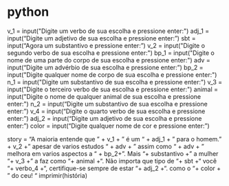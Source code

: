 # python


v_1 = input("Digite um verbo de sua escolha e pressione enter:")
adj_1 = input(“Digite um adjetivo de sua escolha e pressione enter:”)
sbt = input(“Agora um substantivo e pressione enter:”)
v_2 = input("Digite o segundo verbo de sua escolha e pressione enter:")
bp_1 = input("Digite o nome de uma parte do corpo de sua escolha e pressione enter:")
adv = input(“Digite um advérbio de sua escolha e pressione enter:”)
bp_2 = input("Digite qualquer nome de corpo de sua escolha e pressione enter:")
n_1 = input("Digite um substantivo de sua escolha e pressione enter:")
v_3 = input("Digite o terceiro verbo de sua escolha e pressione enter:")
animal = input("Digite o nome de qualquer animal de sua escolha e pressione enter:")
n_2 = input(“Digite um substantivo de sua escolha e pressione enter:”)
v_4 = input(“Digite o quarto verbo de sua escolha e pressione enter:”)
adj_2 = input(“Digite um adjetivo de sua escolha e pressione enter:”)
color = input(“Digite qualquer nome de cor e pressione enter:”)

story = “A maioria entende que ” + v_1 + ” é um “ + adj_1 + ” para o homem.” + v_2 +” apesar de varios estudos “ + adv + ” assim como “ + adv + ” melhora em varios aspectos a “ + bp_2+”. Mais “+ substantivo +” a mulher “+ v_3 +” a faz como “+ animal +“. Não importa que tipo de “+ sbt +“ você “+ verbo_4 +“, certifique-se sempre de estar “+ adj_2 +“. como o “+ color + ” do ceu! “
imprimir(história)
